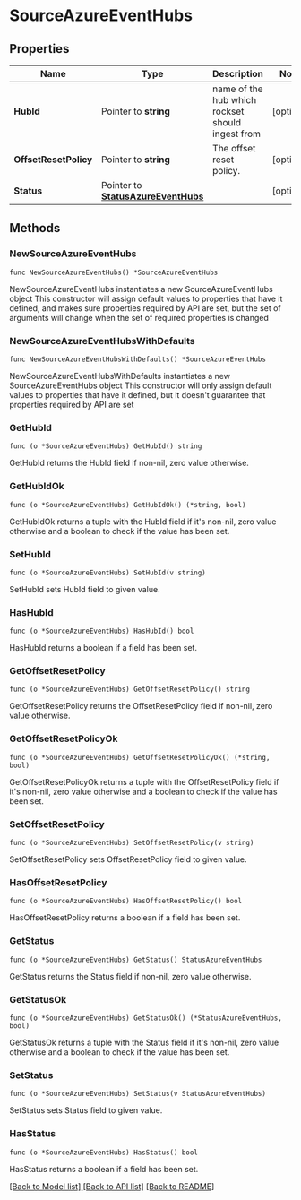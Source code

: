 # SourceAzureEventHubs

## Properties

Name | Type | Description | Notes
------------ | ------------- | ------------- | -------------
**HubId** | Pointer to **string** | name of the hub which rockset should ingest from | [optional] 
**OffsetResetPolicy** | Pointer to **string** | The offset reset policy. | [optional] 
**Status** | Pointer to [**StatusAzureEventHubs**](StatusAzureEventHubs.md) |  | [optional] 

## Methods

### NewSourceAzureEventHubs

`func NewSourceAzureEventHubs() *SourceAzureEventHubs`

NewSourceAzureEventHubs instantiates a new SourceAzureEventHubs object
This constructor will assign default values to properties that have it defined,
and makes sure properties required by API are set, but the set of arguments
will change when the set of required properties is changed

### NewSourceAzureEventHubsWithDefaults

`func NewSourceAzureEventHubsWithDefaults() *SourceAzureEventHubs`

NewSourceAzureEventHubsWithDefaults instantiates a new SourceAzureEventHubs object
This constructor will only assign default values to properties that have it defined,
but it doesn't guarantee that properties required by API are set

### GetHubId

`func (o *SourceAzureEventHubs) GetHubId() string`

GetHubId returns the HubId field if non-nil, zero value otherwise.

### GetHubIdOk

`func (o *SourceAzureEventHubs) GetHubIdOk() (*string, bool)`

GetHubIdOk returns a tuple with the HubId field if it's non-nil, zero value otherwise
and a boolean to check if the value has been set.

### SetHubId

`func (o *SourceAzureEventHubs) SetHubId(v string)`

SetHubId sets HubId field to given value.

### HasHubId

`func (o *SourceAzureEventHubs) HasHubId() bool`

HasHubId returns a boolean if a field has been set.

### GetOffsetResetPolicy

`func (o *SourceAzureEventHubs) GetOffsetResetPolicy() string`

GetOffsetResetPolicy returns the OffsetResetPolicy field if non-nil, zero value otherwise.

### GetOffsetResetPolicyOk

`func (o *SourceAzureEventHubs) GetOffsetResetPolicyOk() (*string, bool)`

GetOffsetResetPolicyOk returns a tuple with the OffsetResetPolicy field if it's non-nil, zero value otherwise
and a boolean to check if the value has been set.

### SetOffsetResetPolicy

`func (o *SourceAzureEventHubs) SetOffsetResetPolicy(v string)`

SetOffsetResetPolicy sets OffsetResetPolicy field to given value.

### HasOffsetResetPolicy

`func (o *SourceAzureEventHubs) HasOffsetResetPolicy() bool`

HasOffsetResetPolicy returns a boolean if a field has been set.

### GetStatus

`func (o *SourceAzureEventHubs) GetStatus() StatusAzureEventHubs`

GetStatus returns the Status field if non-nil, zero value otherwise.

### GetStatusOk

`func (o *SourceAzureEventHubs) GetStatusOk() (*StatusAzureEventHubs, bool)`

GetStatusOk returns a tuple with the Status field if it's non-nil, zero value otherwise
and a boolean to check if the value has been set.

### SetStatus

`func (o *SourceAzureEventHubs) SetStatus(v StatusAzureEventHubs)`

SetStatus sets Status field to given value.

### HasStatus

`func (o *SourceAzureEventHubs) HasStatus() bool`

HasStatus returns a boolean if a field has been set.


[[Back to Model list]](../README.md#documentation-for-models) [[Back to API list]](../README.md#documentation-for-api-endpoints) [[Back to README]](../README.md)


